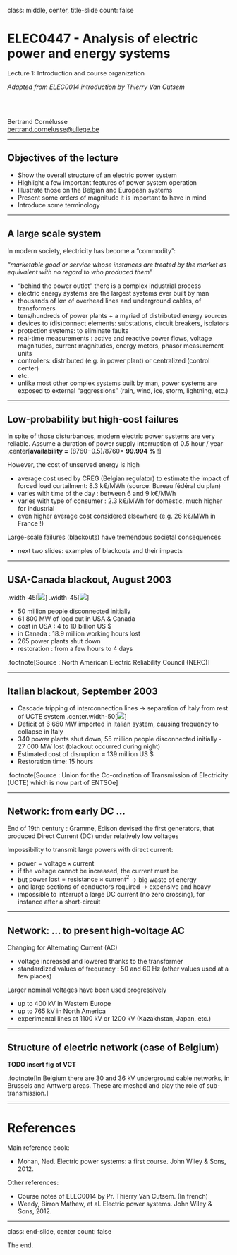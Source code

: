 class: middle, center, title-slide
count: false

# ELEC0447 - Analysis of electric power and energy systems

Lecture 1: Introduction and course organization

*Adapted from ELEC0014 introduction by Thierry Van Cutsem*

<br><br>

Bertrand Cornélusse<br>
[bertrand.cornelusse@uliege.be](mailto:bertrand.cornelusse@uliege.be)

---

## Objectives of the lecture

- Show the overall structure of an electric power system
- Highlight a few important features of power system operation
- Illustrate those on the Belgian and European systems
- Present some orders of magnitude it is important to have in mind
- Introduce some terminology

---

## A large scale system

In modern society, electricity has become a “commodity”:

*“marketable good or service whose instances are treated by the market as equivalent with no regard to who produced them”*

- “behind the power outlet” there is a complex industrial process
- electric energy systems are the largest systems ever built by man
 - thousands of km of overhead lines and underground cables, of transformers
 - tens/hundreds of power plants + a myriad of distributed energy sources
 - devices to (dis)connect elements: substations, circuit breakers, isolators
 - protection systems: to eliminate faults
 - real-time measurements : active and reactive power flows, voltage magnitudes, current magnitudes, energy   meters, phasor measurement units
 - controllers: distributed (e.g. in power plant) or centralized (control center)
 - etc.
- unlike most other complex systems built by man, power systems are exposed to external “aggressions” (rain, wind, ice, storm, lightning, etc.)

---

## Low-probability but high-cost failures

In spite of those disturbances, modern electric power systems are very reliable. Assume a duration of power supply interruption of 0.5 hour / year
.center[**availability =** (8760−0.5)/8760= **99.994 %** !]

However, the cost of unserved energy is high
 - average cost used by CREG (Belgian regulator) to estimate the impact of forced load curtailment: 8.3 k€/MWh (source: Bureau fédéral du plan)
 - varies with time of the day : between 6 and 9 k€/MWh
 - varies with type of consumer : 2.3 k€/MWh for domestic, much higher for industrial
 - even higher average cost considered elsewhere (e.g. 26 k€/MWh in France !)

Large-scale failures (blackouts) have tremendous societal consequences
 - next two slides: examples of blackouts and their impacts

---

## USA-Canada blackout, August 2003

.width-45[![](figures/pre_blackout_US.png)]
.width-45[![](figures/post_blackout_US.png)]

- 50 million people disconnected initially
- 61 800 MW of load cut in USA & Canada
- cost in USA : 4 to 10 billion US $
- in Canada : 18.9 million working hours lost
- 265 power plants shut down
- restoration : from a few hours to 4 days

.footnote[Source : North American Electric Reliability Council (NERC)]

---

## Italian blackout, September 2003

- Cascade tripping of interconnection lines $\rightarrow$ separation of Italy from rest of UCTE system
.center.width-50[![](figures/blackout_italy.png)]
- Deficit of 6 660 MW imported in Italian system, causing frequency to collapse in Italy
- 340 power plants shut down, 55 million people disconnected initially - 27 000 MW lost  (blackout occurred during night)
- Estimated cost of disruption  $\approx$ 139 million US $
- Restoration time: 15 hours

.footnote[Source : Union for the Co-ordination of Transmission of Electricity (UCTE) which is now part of ENTSOe]

---

## Network: from early DC ...

End of 19th century : Gramme, Edison devised the first generators, that produced Direct Current (DC) under relatively low voltages

Impossibility to transmit large powers with direct current:
 - $\text{power} = \text{voltage}\times \text{current}$
  - if the voltage cannot be increased, the current must be
  - but  $\text{power lost} = \text{resistance} \times \text{current}^2$        $\rightarrow$  big waste of  energy
  - and large sections of conductors required               $\rightarrow$  expensive and heavy
 - impossible to interrupt a large DC current (no zero crossing), for instance after a short-circuit

---
## Network: ... to present high-voltage AC
Changing for Alternating Current (AC)
 - voltage increased and lowered thanks to the transformer
 - standardized values of frequency : 50 and 60 Hz (other values used at a few places)

Larger nominal voltages have been used progressively
 - up to 400 kV in Western Europe
 - up to 765 kV in North America
 - experimental lines at 1100 kV or 1200 kV (Kazakhstan, Japan, etc.)

---

## Structure of electric network  (case of Belgium)

**TODO insert fig of VCT**

.footnote[In Belgium there are 30 and 36 kV underground cable networks, in Brussels and Antwerp areas. These are meshed and play the role of sub-transmission.]


---

# References

Main reference book:
- Mohan, Ned. Electric power systems: a first course. John Wiley & Sons, 2012.

Other references: 
- Course notes of ELEC0014 by Pr. Thierry Van Cutsem. (In french)
- Weedy, Birron Mathew, et al. Electric power systems. John Wiley & Sons, 2012.

---

class: end-slide, center
count: false

The end.
